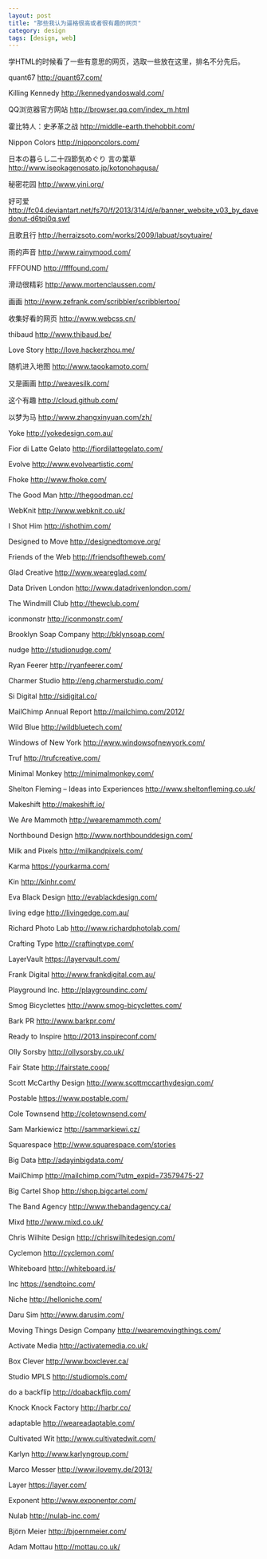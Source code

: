 ```yaml
---
layout: post
title: "那些我认为逼格很高或者很有趣的网页"
category: design
tags: [design, web]
---
```


学HTML的时候看了一些有意思的网页，选取一些放在这里，排名不分先后。

quant67    http://quant67.com/

Killing Kennedy    http://kennedyandoswald.com/

QQ浏览器官方网站    http://browser.qq.com/index_m.html

霍比特人：史矛革之战    http://middle-earth.thehobbit.com/

Nippon Colors    http://nipponcolors.com/

日本の暮らし二十四節気めぐり 言の葉草    http://www.iseokagenosato.jp/kotonohagusa/

秘密花园    http://www.yini.org/

好可爱    http://fc04.deviantart.net/fs70/f/2013/314/d/e/banner_website_v03_by_davedonut-d6tpi0q.swf

且歌且行    http://herraizsoto.com/works/2009/labuat/soytuaire/

雨的声音    http://www.rainymood.com/

FFFOUND    http://ffffound.com/

滑动很精彩    http://www.mortenclaussen.com/

画画    http://www.zefrank.com/scribbler/scribblertoo/

收集好看的网页    http://www.webcss.cn/

thibaud    http://www.thibaud.be/

Love Story    http://love.hackerzhou.me/

随机进入地图    http://www.taookamoto.com/

又是画画    http://weavesilk.com/

这个有趣    http://cloud.github.com/

以梦为马    http://www.zhangxinyuan.com/zh/

Yoke    http://yokedesign.com.au/

Fior di Latte Gelato    http://fiordilattegelato.com/

Evolve    http://www.evolveartistic.com/

Fhoke    http://www.fhoke.com/

The Good Man    http://thegoodman.cc/

WebKnit    http://www.webknit.co.uk/

I Shot Him    http://ishothim.com/

Designed to Move    http://designedtomove.org/

Friends of the Web    http://friendsoftheweb.com/

Glad Creative    http://www.weareglad.com/

Data Driven London    http://www.datadrivenlondon.com/

The Windmill Club    http://thewclub.com/

iconmonstr    http://iconmonstr.com/

Brooklyn Soap Company    http://bklynsoap.com/

nudge    http://studionudge.com/

Ryan Feerer    http://ryanfeerer.com/

Charmer Studio    http://eng.charmerstudio.com/

Si Digital    http://sidigital.co/

MailChimp Annual Report    http://mailchimp.com/2012/

Wild Blue    http://wildbluetech.com/

Windows of New York    http://www.windowsofnewyork.com/

Truf    http://trufcreative.com/

Minimal Monkey    http://minimalmonkey.com/

Shelton Fleming – Ideas into Experiences    http://www.sheltonfleming.co.uk/

Makeshift    http://makeshift.io/

We Are Mammoth    http://wearemammoth.com/

Northbound Design    http://www.northbounddesign.com/

Milk and Pixels    http://milkandpixels.com/

Karma    https://yourkarma.com/

Kin    http://kinhr.com/

Eva Black Design    http://evablackdesign.com/

living edge    http://livingedge.com.au/

Richard Photo Lab    http://www.richardphotolab.com/

Crafting Type    http://craftingtype.com/

LayerVault    https://layervault.com/

Frank Digital    http://www.frankdigital.com.au/

Playground Inc.    http://playgroundinc.com/

Smog Bicyclettes    http://www.smog-bicyclettes.com/

Bark PR    http://www.barkpr.com/

Ready to Inspire    http://2013.inspireconf.com/

Olly Sorsby    http://ollysorsby.co.uk/

Fair State    http://fairstate.coop/

Scott McCarthy Design    http://www.scottmccarthydesign.com/

Postable    https://www.postable.com/

Cole Townsend    http://coletownsend.com/

Sam Markiewicz    http://sammarkiewi.cz/

Squarespace    http://www.squarespace.com/stories

Big Data    http://adayinbigdata.com/

MailChimp    http://mailchimp.com/?utm_expid=73579475-27

Big Cartel Shop    http://shop.bigcartel.com/

The Band Agency    http://www.thebandagency.ca/

Mixd    http://www.mixd.co.uk/

Chris Wilhite Design    http://chriswilhitedesign.com/

Cyclemon    http://cyclemon.com/

Whiteboard    http://whiteboard.is/

Inc    https://sendtoinc.com/

Niche    http://helloniche.com/

Daru Sim    http://www.darusim.com/

Moving Things Design Company    http://wearemovingthings.com/

Activate Media    http://activatemedia.co.uk/

Box Clever    http://www.boxclever.ca/

Studio MPLS    http://studiompls.com/

do a backflip    http://doabackflip.com/

Knock Knock Factory    http://harbr.co/

adaptable    http://weareadaptable.com/

Cultivated Wit    http://www.cultivatedwit.com/

Karlyn    http://www.karlyngroup.com/

Marco Messer    http://www.ilovemy.de/2013/

Layer    https://layer.com/

Exponent    http://www.exponentpr.com/

Nulab    http://nulab-inc.com/

Björn Meier    http://bjoernmeier.com/

Adam Mottau    http://mottau.co.uk/
